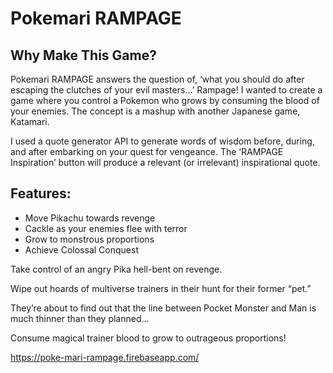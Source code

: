 # Pokemari RAMPAGE

## Why Make This Game?
Pokemari RAMPAGE answers the question of, ‘what you should do after escaping the clutches of your evil masters…’ Rampage! I wanted to create a game where you control a Pokemon who grows by consuming the blood of your enemies. The concept is a mashup with another Japanese game, Katamari.

I used a quote generator API to generate words of wisdom before, during, and after embarking on your quest for vengeance. The ‘RAMPAGE Inspiration’ button will produce a relevant (or irrelevant) inspirational quote.

## Features:
- Move Pikachu towards revenge
- Cackle as your enemies flee with terror
- Grow to monstrous proportions
- Achieve Colossal Conquest

Take control of an angry Pika hell-bent on revenge.

Wipe out hoards of multiverse trainers in their hunt for their former “pet.”

They’re about to find out that the line between Pocket Monster and Man is much thinner than they planned…

Consume magical trainer blood to grow to outrageous proportions!

https://poke-mari-rampage.firebaseapp.com/
